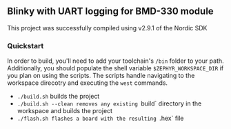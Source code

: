 ## Blinky with UART logging for BMD-330 module

This project was successfully compiled using v2.9.1 of the Nordic SDK

### Quickstart

In order to build, you'll need to add your toolchain's `/bin` folder to your path. Additionally, you should populate the shell variable `$ZEPHYR_WORKSPACE_DIR` if you plan on using the scripts. The scripts handle navigating to the workspace direcotry and executing the `west` commands.

- `./build.sh` builds the project
- `./build.sh --clean removes any existing `build` directory in the workspace and builds the project
- `./flash.sh flashes a board with the resulting `.hex` file
